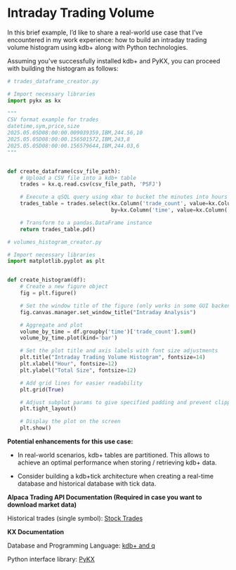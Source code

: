 # Intraday Trading Volume

In this brief example, I’d like to share a real-world use case that I’ve encountered in my work experience: how to build
an intraday trading volume histogram using kdb+ along with Python technologies.

Assuming you've successfully installed kdb+ and PyKX, you can proceed with building the histogram as follows:

```python
# trades_dataframe_creator.py

# Import necessary libraries
import pykx as kx

"""
CSV format example for trades
datetime,sym,price,size
2025.05.05D08:00:00.009039359,IBM,244.56,10
2025.05.05D08:00:00.156501572,IBM,243,8
2025.05.05D08:00:00.156579644,IBM,244.03,6
"""


def create_dataframe(csv_file_path):
    # Upload a CSV file into a kdb+ table
    trades = kx.q.read.csv(csv_file_path, 'PSFJ')

    # Execute a qSQL query using xbar to bucket the minutes into hours
    trades_table = trades.select(kx.Column('trade_count', value=kx.Column('i').count()),
                                 by=kx.Column('time', value=kx.Column('datetime').minute.xbar(60)))

    # Transform to a pandas.DataFrame instance
    return trades_table.pd()
 ```

```python 
# volumes_histogram_creator.py

# Import necessary libraries
import matplotlib.pyplot as plt


def create_histogram(df):
    # Create a new figure object
    fig = plt.figure()

    # Set the window title of the figure (only works in some GUI backends)
    fig.canvas.manager.set_window_title("Intraday Analysis")

    # Aggregate and plot
    volume_by_time = df.groupby('time')['trade_count'].sum()
    volume_by_time.plot(kind='bar')

    # Set the plot title and axis labels with font size adjustments
    plt.title("Intraday Trading Volume Histogram", fontsize=14)
    plt.xlabel("Hour", fontsize=12)
    plt.ylabel("Total Size", fontsize=12)

    # Add grid lines for easier readability
    plt.grid(True)

    # Adjust subplot params to give specified padding and prevent clipping of labels/titles
    plt.tight_layout()

    # Display the plot on the screen
    plt.show()
```

**Potential enhancements for this use case:**

- In real-world scenarios, kdb+ tables are partitioned. This allows to achieve an optimal performance when storing /
  retrieving kdb+ data.

- Consider building a kdb+tick architecture when creating a real-time database and historical
  database with tick data.

**Alpaca Trading API Documentation (Required in case you want to download market data)**

Historical trades (single symbol): [Stock Trades](https://docs.alpaca.markets/reference/stocktradesingle-1)

**KX Documentation**

Database and Programming Language: [kdb+ and q](https://code.kx.com/q)

Python interface library: [PyKX](https://code.kx.com/pykx)
